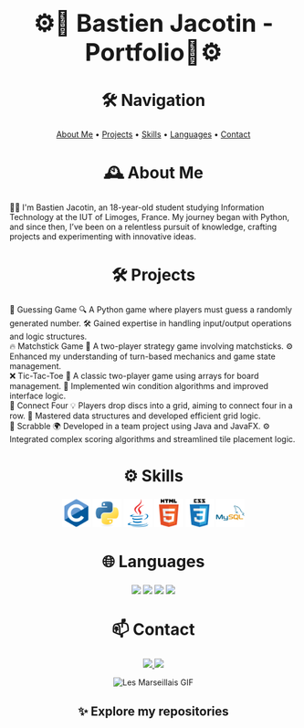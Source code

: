 <h1 align="center" style="font-size: 3em;">⚙️🔩 <strong>Bastien Jacotin - Portfolio</strong>🔩⚙️</h1>

<h2 align="center" style="font-size: 2em;">🛠️ <strong>Navigation</strong></h2>
<p align="center"> <a href="#about-me">About Me</a> • <a href="#projects">Projects</a> • <a href="#skills">Skills</a> • <a href="#languages">Languages</a> • <a href="#contact">Contact</a> </p>
<h2 align="center" style="font-size: 2em;">🕰️ <strong>About Me</strong></h2>
👨‍💻 I'm Bastien Jacotin, an 18-year-old student studying Information Technology at the IUT of Limoges, France. My journey began with Python, and since then, I’ve been on a relentless pursuit of knowledge, crafting projects and experimenting with innovative ideas.

<h2 align="center" style="font-size: 2em;">🛠️ <strong>Projects</strong></h2>
🎲 Guessing Game
🔍 A Python game where players must guess a randomly generated number.
🛠️ Gained expertise in handling input/output operations and logic structures.
<br>
🔥 Matchstick Game
🎴 A two-player strategy game involving matchsticks.
⚙️ Enhanced my understanding of turn-based mechanics and game state management.
<br>
❌ Tic-Tac-Toe
🧩 A classic two-player game using arrays for board management.
🔎 Implemented win condition algorithms and improved interface logic.
<br>
🔵 Connect Four
💡 Players drop discs into a grid, aiming to connect four in a row.
📐 Mastered data structures and developed efficient grid logic.
<br>
🧩 Scrabble
🌍 Developed in a team project using Java and JavaFX.
⚙️ Integrated complex scoring algorithms and streamlined tile placement logic.
<br>
<h2 align="center" style="font-size: 2em;">⚙️ <strong>Skills</strong></h2> <p align="center"> <img src="https://raw.githubusercontent.com/devicons/devicon/master/icons/c/c-original.svg" alt="C" width="50" height="50"/> <img src="https://raw.githubusercontent.com/devicons/devicon/master/icons/python/python-original.svg" alt="Python" width="50" height="50"/> <img src="https://raw.githubusercontent.com/devicons/devicon/master/icons/java/java-original.svg" alt="Java" width="50" height="50"/> <img src="https://raw.githubusercontent.com/devicons/devicon/master/icons/html5/html5-original-wordmark.svg" alt="HTML5" width="50" height="50"/> <img src="https://raw.githubusercontent.com/devicons/devicon/master/icons/css3/css3-original-wordmark.svg" alt="CSS3" width="50" height="50"/> <img src="https://raw.githubusercontent.com/devicons/devicon/master/icons/mysql/mysql-original-wordmark.svg" alt="MySQL" width="50" height="50"/> </p>
<h2 align="center" style="font-size: 2em;">🌐 <strong>Languages</strong></h2> <p align="center"> <img src="https://img.shields.io/badge/French-Native-3A444C?style=for-the-badge"/> <img src="https://img.shields.io/badge/English-B2-3A444C?style=for-the-badge"/> <img src="https://img.shields.io/badge/Spanish-B2-3A444C?style=for-the-badge"/> <img src="https://img.shields.io/badge/Greek-A2-3A444C?style=for-the-badge"/> </p>
<h2 align="center" style="font-size: 2em;">📫 <strong>Contact</strong></h2> <p align="center"> <a href="https://github.com/bJacotin" target="_blank"> <img src="https://img.shields.io/badge/GitHub-Bastien Jacotin-black?style=for-the-badge&logo=github&logoColor=white"/> </a> <a href="mailto:your.email@example.com" target="_blank"> <img src="https://img.shields.io/badge/Email-Contact Me!-D14836?style=for-the-badge&logo=gmail&logoColor=white"/> </a> </p> <p align="center"> <img src="https://tenor.com/view/les-marseillais-les-marseillais%C3%A0dubai-les-marseillais%C3%A0duba%C3%AF-dubai-duba%C3%AF-gif-21178058.gif" alt="Les Marseillais GIF" width="400"/> </p>
<h2 align="center" style="font-size: 1.5em;">✨ <strong>Explore my repositories</strong></h2>
